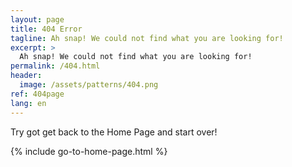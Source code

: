 ```yaml
---
layout: page
title: 404 Error
tagline: Ah snap! We could not find what you are looking for!
excerpt: >
  Ah snap! We could not find what you are looking for!
permalink: /404.html
header:
  image: /assets/patterns/404.png
ref: 404page
lang: en
---
```


Try got get back to the Home Page and start over!

{% include go-to-home-page.html %}
